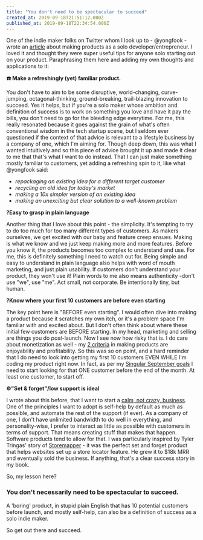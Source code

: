 ```yaml
---
title: "You don't need to be spectacular to succeed"
created_at: 2019-09-18T21:51:12.000Z
published_at: 2019-09-18T22:34:54.000Z
---
```

One of the indie maker folks on Twitter whom I look up to - @yongfook - wrote an [article](https://www.mojosaas.com/articles/micro-saas-evaluation-criteria/) about making products as a solo developer/entrepreneur. I loved it and thought they were super useful tips for anyone solo starting out on your product. Paraphrasing them here and adding my own thoughts and applications to it:

  

**☎️ Make a refreshingly (yet) familiar product.** 

You don't have to aim to be some disruptive, world-changing, curve-jumping, octagonal-thinking, ground-breaking, trail-blazing innovation to succeed. Yes it helps, but if you're a solo maker whose ambition and definition of success is to work on something you love and have it pay the bills, you don't need to go for the bleeding edge everytime. For me, this really resonated because it goes against the grain of what's often conventional wisdom in the tech startup scene, but I seldom ever questioned if the context of that advice is relevant to a lifestyle business by a company of one, which I'm aiming for. Though deep down, this was what I wanted intuitively and so this piece of advice brought it up and made it clear to me that that's what I want to do instead. That I can just make something mostly familiar to customers, yet adding a refreshing spin to it, like what @yongfook said:

  

*   _repackaging an existing idea for a different target customer_
*   _recycling an old idea for today's market_
*   _making a 10x simpler version of an existing idea_
*   _making an unexciting but clear solution to a well-known problem_

**?Easy to grasp in plain language**

Another thing that I love about this point - the simplicity. It's tempting to try to do too much for too many different types of customers. As makers ourselves, we get excited with our baby and feature creep ensues. Making is what we know and we just keep making more and more features. Before you know it, the products becomes too complex to understand and use. For me, this is definitely something I need to watch out for. Being simple and easy to understand in plain language also helps with word of mouth marketing, and just plain usability. If customers don't understand your product, they won't use it! Plain words to me also means authenticity -don't use "we", use "me". Act small, not corporate. Be intentionally tiny, but human.

  

**?Know where your first 10 customers are before even starting**

The key point here is "BEFORE even starting". I would often dive into making a product because it scratches my own itch, or it's a problem space I'm familiar with and excited about. But I don't often think about where these initial few customers are BEFORE starting. In my head, marketing and selling are things you do _post_\-launch. Now I see now how risky that is. I do care about monetization as well - my [2 criteria](https://200wordsaday.com/words/what-product-should-i-make-a-decision-matrix-272855d7f952fbe17e) in making products are enjoyability and profitability. So this was so on point, and a hard reminder that I do need to look into getting my first 10 customers EVEN WHILE I'm coding my product right now. In fact, as per my [Singular September goals](https://200wordsaday.com/words/singular-september-263275d6d1e4da5cd5) I need to start looking for that ONE customer before the end of the month. At least one customer, to start off.

  

**⚙️"Set & forget"/low support is ideal**

I wrote about this before, that I want to start a [calm, not crazy, business](https://200wordsaday.com/words/how-do-i-make-a-million-dollars-6-running-a-calm-not-crazy-business-250065d54061da0c67). One of the principles I want to adopt is self-help by default as much as possible, and automate the rest of the support (if ever). As a company of one, I don't have unlimited bandwidth to do well in everything, and personality-wise, I prefer to interact as little as possible with customers in terms of support. That means creating stuff that makes that happen. Software products tend to allow for that. I was particularly inspired by Tyler Tringas' story of [Storemapper](https://tylertringas.com/storemapper/) - it was the perfect set and forget product that helps websites set up a store locator feature. He grew it to $18k MRR and eventually sold the business. If anything, that's a clear success story in my book.

  

So, my lesson here? 

  

### **You don't necessarily need to be spectacular to succeed.** 

  

A 'boring' product, in stupid plain English that has 10 potential customers before launch, and mostly self-help, can also be a definition of success as a solo indie maker.

  

So get out there and succeed.
